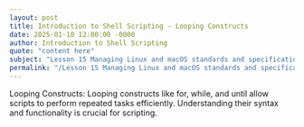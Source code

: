 ```yaml
---
layout: post
title: Introduction to Shell Scripting - Looping Constructs
date: 2025-01-10 12:00:00 -0000
author: Introduction to Shell Scripting
quote: "content here"
subject: "Lesson 15 Managing Linux and macOS standards and specifications"
permalink: "/Lesson 15 Managing Linux and macOS standards and specifications/Introduction to Shell Scripting/Introduction to Shell Scripting - Looping Constructs"
---
```


Looping Constructs: Looping constructs like for, while, and until allow scripts to perform repeated tasks efficiently. Understanding their syntax and functionality is crucial for scripting.

